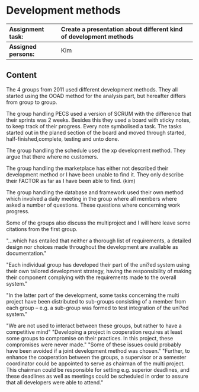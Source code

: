 # Development methods #
| **Assignment task:** | Create a presentation about different kind of development methods |
|:---------------------|:------------------------------------------------------------------|
| **Assigned persons:** | Kim |

## Content ##
The 4 groups from 2011 used different development methods.
They all started using the OOAD method for the analysis part, but hereafter differs from group to group.

The group handling  PECS used a version of SCRUM with the difference that their sprints was 2 weeks.
Besides this they used  a board with sticky notes, to keep track of their progress. Every note symbolised a task. The tasks started out in the planed section of the board and moved through started, half-finished,complete, testing and unto done.

The group handling the schedule used the xp development method.
They argue that there where no customers.

The group handling the marketplace has either not described their development method or I have been unable to find it. They only describe their FACTOR as far as I have been able to find. (kim)

The group handling the database and framework used their own method which involved a daily meeting in the group where all members where asked a number of questions. These questions where concerning work progress.


Some of the groups also discuss the multiproject and I will here leave some citations from the first group.

"...which has entailed that neither a thorough list of requirements, a detailed
design nor choices made throughout the development are available as documentation."

"Each individual group has developed their part of the uni?ed system using their own
tailored development strategy, having the responsibility of making their component complying with the requirements made to the overall system."

"In the latter part of the development, some tasks concerning the multi project have
been distributed to sub-groups consisting of a member from each group – e.g. a sub-group
was formed to test integration of the uni?ed system."

"We are not used to interact between these groups, but rather to have a
competitive mind"
"Developing a project in cooperation requires at least some groups to compromise on
their practices. In this project, these compromises were never made."
"Some of these issues could probably have been avoided if a joint development method
was chosen."
"Further, to enhance the cooperation between the groups, a supervisor or a semester
coordinator could be appointed to serve as chairman of the multi project. This chairman
could be responsible for setting e.g. superior deadlines, and these deadlines as well as
meetings could be scheduled in order to assure that all developers were able to attend."
<a href='Hidden comment: 
Add the knowledge you have gained
'></a>